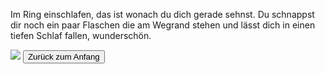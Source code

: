Im Ring einschlafen, das ist wonach du dich gerade sehnst. Du schnappst dir noch ein paar Flaschen die am Wegrand stehen und lässt dich in einen tiefen Schlaf fallen, wunderschön.

<img src="img/öffis.jpeg">

<a href="/behnam.github.io/">
<button>Zurück zum Anfang</button>
</a>